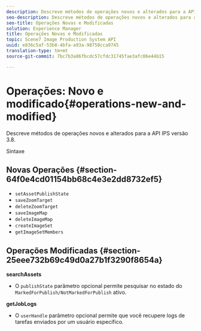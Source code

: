 ```yaml
---
description: Descreve métodos de operações novos e alterados para a API IPS versão 3.8.
seo-description: Descreve métodos de operações novos e alterados para a API IPS versão 3.8.
seo-title: Operações Novas e Modificadas
solution: Experience Manager
title: Operações Novas e Modificadas
topic: Scene7 Image Production System API
uuid: e836c5af-53b8-4bfa-a93a-98750cca9745
translation-type: tm+mt
source-git-commit: 7bc7b3a86fbcdc57cfdc31745fae3afc06e44b15

---
```



# Operações: Novo e modificado{#operations-new-and-modified}

Descreve métodos de operações novos e alterados para a API IPS versão 3.8.

Sintaxe

## Novas Operações {#section-64f0e4cd01154bb68c4e3e2dd8732ef5}

* `setAssetPublishState`
* `saveZoomTarget`
* `deleteZoomTarget`
* `saveImageMap`
* `deleteImageMap`
* `createImageSet`
* `getImageSetMembers`

## Operações Modificadas {#section-25eee732b69c49d0a27b1f3290f8654a}

**searchAssets**

* O `publishState` parâmetro opcional permite pesquisar no estado do `MarkedForPublish/NotMarkedForPublish` ativo.

**getJobLogs**

* O `userHandle` parâmetro opcional permite que você recupere logs de tarefas enviados por um usuário específico.

